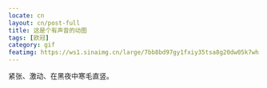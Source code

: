 ```yaml
---
locate: cn
layout: cn/post-full
title: 这是个有声音的动图
tags: [欧冠]
category: gif
featimg: https://ws1.sinaimg.cn/large/7bb8bd97gy1fxiy35tsa8g20dw05k7wh.gif
---
```


紧张、激动、在黑夜中寒毛直竖。